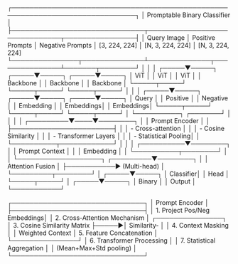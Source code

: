 ┌──────────────────────────────────────────────────────────────────────────────┐
│                        Promptable Binary Classifier                          │
├──────────────────────────────┬──────────────────────────────┬────────────────┤
│          Query Image         │      Positive Prompts        │ Negative Prompts
│          [3, 224, 224]       │    [N, 3, 224, 224]          │ [N, 3, 224, 224]
└───────────────┬──────────────┴──────────────┬───────────────┴───────┬────────┘
                │                             │                       │
          ┌─────▼─────┐                 ┌─────▼─────┐           ┌─────▼─────┐
          │ ViT       │                 │ ViT       │           │ ViT       │
          │ Backbone  │                 │ Backbone  │           │ Backbone  │
          └─────┬─────┘                 └─────┬─────┘           └─────┬─────┘
                │                             │                       │
          ┌─────▼─────┐                 ┌─────▼─────┐           ┌─────▼─────┐
          │ Query     │                 │ Positive  │           │ Negative  │
          │ Embedding │                 │ Embeddings│           │ Embeddings│
          └─────┬─────┘                 └─────┬─────┘           └─────┬─────┘
                │                             └──────────┐    ┌───────┘
                │                                        │    │
                │                              ┌─────────▼────▼────────┐
                │                              │     Prompt Encoder    │
                │                              ├───────────────────────┤
                │                              │  - Cross-attention    │
                │                              │  - Cosine Similarity  │
                │                              │  - Transformer Layers │
                │                              │  - Statistical Pooling│
                │                              └──────────┬────────────┘
                │                                         │
                │                               ┌──────────▼────────┐
                │                               │ Prompt Context    │
                │                               │   Embedding       │
                │                               └──────────┬────────┘
                │                                         │
                └───────────────────┐           ┌─────────▼────────┐
                                    │           │ Attention Fusion │
                                    ├───────────►  (Multi-head)    │
                                                └─────────┬────────┘
                                                          │
                                                    ┌─────▼─────┐
                                                    │ Classifier│
                                                    │  Head     │
                                                    └─────┬─────┘
                                                          │
                                                    ┌─────▼─────┐
                                                    │ Binary    │
                                                    │ Output    │
                                                    └───────────┘



┌──────────────────────────────┐
│        Prompt Encoder        │
├──────────────────────────────┤
│ 1. Project Pos/Neg Embeddings│
│ 2. Cross-Attention Mechanism │      ┌───────────────┐
│ 3. Cosine Similarity Matrix  ├─────►│ Similarity-   │
│ 4. Context Masking           │      │ Weighted Context
│ 5. Feature Concatenation     │      └───────────────┘
│ 6. Transformer Processing    │
│ 7. Statistical Aggregation   │
│   (Mean+Max+Std pooling)     │
└──────────────────────────────┘



